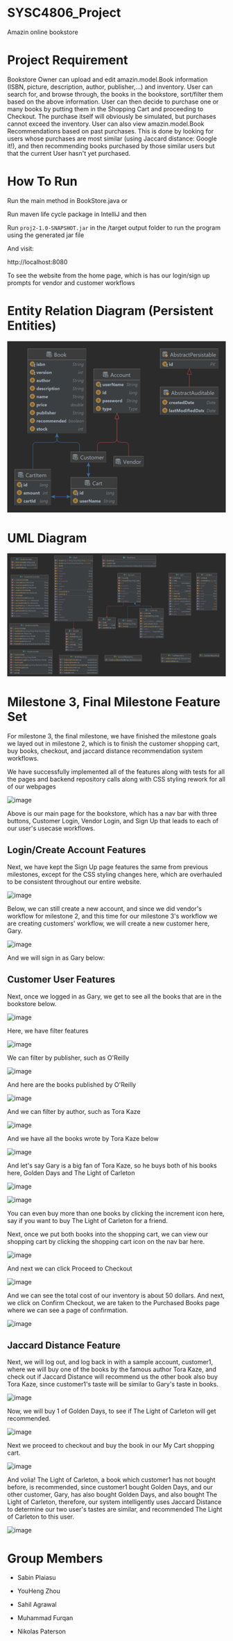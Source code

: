 # SYSC4806_Project
Amazin online bookstore

# Project Requirement

Bookstore Owner can upload and edit amazin.model.Book information (ISBN, picture, description, author, publisher,...) and inventory. 
User can search for, and browse through, the books in the bookstore, sort/filter them based on the above information. 
User can then decide to purchase one or many books by putting them in the Shopping Cart and proceeding to Checkout. 
The purchase itself will obviously be simulated, but purchases cannot exceed the inventory. 
User can also view amazin.model.Book Recommendations based on past purchases. 
This is done by looking for users whose purchases are most similar (using Jaccard distance: Google it!), and then recommending books purchased by those similar users but that the current User hasn't yet purchased.

# How To Run

Run the main method in BookStore.java or

Run maven life cycle package in IntelliJ and then

Run `proj2-1.0-SNAPSHOT.jar` in the /target output folder to run the program using the generated jar file

And visit:

http://localhost:8080

To see the website from the home page, which is has our login/sign up prompts for vendor and customer workflows

# Entity Relation Diagram (Persistent Entities)

<img src="./docs/ER_Diagram_Milestone3.png">

# UML Diagram
<img src="./docs/Uml_Class_Diagram_M3.png">

# Milestone 3, Final Milestone Feature Set

For milestone 3, the final milestone, we have finished the milestone goals we layed out in milestone 2, which is to finish the customer shopping cart, buy books, checkout, and jaccard distance recommendation system workflows.

We have successfully implemented all of the features along with tests for all the pages and backend repository calls along with CSS styling rework for all of our webpages 

![image](https://user-images.githubusercontent.com/60205850/230150209-9d3dd3e6-81bd-4751-9ca9-cd478a8c405a.png)

Above is our main page for the bookstore, which has a nav bar with three buttons, Customer Login, Vendor Login, and Sign Up that leads to each of our user's usecase workflows.

## Login/Create Account Features

Next, we have kept the Sign Up page features the same from previous milestones, except for the CSS styling changes here, which are overhauled to be consistent throughout our entire website.

![image](https://user-images.githubusercontent.com/60205850/230150927-8289fa92-2e7d-413a-88f1-2d96cd94c8c1.png)

Below, we can still create a new account, and since we did vendor's workflow for milestone 2, and this time for our milestone 3's workflow we are creating customers' workflow, we will create a new customer here, Gary.

![image](https://user-images.githubusercontent.com/60205850/230163640-434512fc-b2ee-4020-b6cf-85a5eea31e71.png)

And we will sign in as Gary below:

## Customer User Features

Next, once we logged in as Gary, we get to see all the books that are in the bookstore below.

![image](https://user-images.githubusercontent.com/60205850/230165021-0bf44a1f-b1e3-4738-abaf-62cdc54132d9.png)

Here, we have filter features

![image](https://user-images.githubusercontent.com/60205850/230165172-150cd7d3-0e01-42f0-b162-70fe6e7a1713.png)

We can filter by publisher, such as O'Reilly

![image](https://user-images.githubusercontent.com/60205850/230165375-37f0b79c-2b81-46ec-94f5-1557dae115e3.png)

And here are the books published by O'Reilly

![image](https://user-images.githubusercontent.com/60205850/230165476-2908c7f1-f2c6-4514-b8fd-30ff7efaa5fe.png)

And we can filter by author, such as Tora Kaze

![image](https://user-images.githubusercontent.com/60205850/230165573-a279a182-3a52-4ef6-9a2d-f232235253c0.png)

And we have all the books wrote by Tora Kaze below

![image](https://user-images.githubusercontent.com/60205850/230166107-68116778-8181-4192-b5d3-2c51578793c1.png)

And let's say Gary is a big fan of Tora Kaze, so he buys both of his books here, Golden Days and The Light of Carleton

![image](https://user-images.githubusercontent.com/60205850/230166260-bb5920e9-ea3d-47d7-8196-120b40109215.png)

![image](https://user-images.githubusercontent.com/60205850/230166401-377e99d5-ea71-46e3-a614-e36623b008ca.png)

You can even buy more than one books by clicking the increment icon here, say if you want to buy The Light of Carleton for a friend.

Next, once we put both books into the shopping cart, we can view our shopping cart by clicking the shopping cart icon on the nav bar here.

![image](https://user-images.githubusercontent.com/60205850/230166817-f35a868c-28d8-433f-83dd-96fc4e1da77e.png)

And next we can click Proceed to Checkout

![image](https://user-images.githubusercontent.com/60205850/230167177-1bfcc74c-9251-4d84-a331-204cd3fa53d7.png)

And we can see the total cost of our inventory is about 50 dollars. And next, we click on Confirm Checkout, we are taken to the Purchased Books page where we can see a page of confirmation.

![image](https://user-images.githubusercontent.com/60205850/230167717-27d81cb8-780c-4335-8f1b-846119552128.png)

## Jaccard Distance Feature

Next, we will log out, and log back in with a sample account, customer1, where we will buy one of the books by the famous author Tora Kaze, and check out if Jaccard Distance will recommend us the other book also buy Tora Kaze, since customer1's taste will be similar to Gary's taste in books.

![image](https://user-images.githubusercontent.com/60205850/230168347-77c36723-30ab-41d0-a92e-13e29cdb8c42.png)

Now, we will buy 1 of Golden Days, to see if The Light of Carleton will get recommended.

![image](https://user-images.githubusercontent.com/60205850/230168279-59b9038a-6dda-497b-ae7f-9fb40455d036.png)

Next we proceed to checkout and buy the book in our My Cart shopping cart.

![image](https://user-images.githubusercontent.com/60205850/230169188-46ceb835-22d1-49c5-91e0-a0c2078d003e.png)

And volia! The Light of Carleton, a book which customer1 has not bought before, is recommended, since customer1 bought Golden Days, and our other customer, Gary, has also bought Golden Days, and also bought The Light of Carleton, therefore, our system intelligently uses Jaccard Distance to determine our two user's tastes are similar, and recommended The Light of Carleton to this user.

![image](https://user-images.githubusercontent.com/60205850/230169508-e9e12dc3-c1bf-4ede-b238-6a7b7af0f449.png)

# Group Members

- Sabin Plaiasu

- YouHeng Zhou

- Sahil Agrawal

- Muhammad Furqan

- Nikolas Paterson
